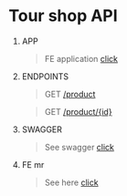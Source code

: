 # Tour shop API

1. APP
   > FE application [click](https://d3vggi8kvbyh92.cloudfront.net/)

2. ENDPOINTS
   > GET [/product](https://6hi4unkocf.execute-api.eu-west-1.amazonaws.com/dev/product)
   
    > GET [/product/{id}](https://6hi4unkocf.execute-api.eu-west-1.amazonaws.com/dev/product/{id})

3. SWAGGER
   > See swagger [click](https://app.swaggerhub.com/apis-docs/BukovY/shop/1.0.0)

4. FE mr
   > See here [click](https://github.com/BukovY/Cloud-rs/pull/2)